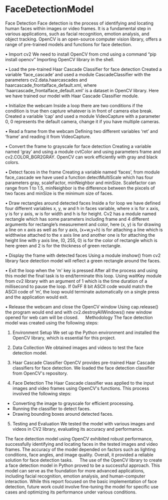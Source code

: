 # FaceDetectionModel
Face Detection
Face detection is the process of identifying and locating human faces within images or video frames. It is a fundamental step in various applications, such as facial recognition, emotion analysis, and object tracking. OpenCV is  an open-source computer vision library, offers a range of pre-trained models and functions for face detection.

•	Import cv2
We need to install OpenCV from cmd using a command 
“pip install opencv”
Importing OpenCV library in the shell.

•	Load the pre-trained Haar Cascade Classifier for face detection
Created a variable ‘face_cascade’ and used a module CascadeClassifier with the parameters cv2.data.haarcascades  and  haarcascade_frontalface_default.xml, where 'haarcascade_frontalface_default.xml' is a dataset in OpenCV library. Here we have trained our model with Haar Cascade Classifier module.

•	Initialize the webcam
Inside a loop there are two conditions if the condition is true then capture whatever is in front of camera else break.
Created a variable ‘cap’ and used a module VideoCapture with a parameter 0, 0 represents the default camera, change it if you have multiple cameras.

•	Read a frame from the webcam
Defining two different variables ‘ret’ and ‘frame’ and reading it from VideoCapture.

•	Convert the frame to grayscale for face detection
Creating a variable named ‘gray’ and using a module cvtColor and using parameters frame and cv2.COLOR_BGR2GRAY. OpenCV can work efficiently with gray and black colors.

•	Detect faces in the frame
Creating a variable named ‘faces’, from module face_cascade we have used a function detectMultiScale which has four parameters gray, scaleFactor, minNeighbor and minSize.
Scalefactor can range from 1 to 1.5, minNeighbor is the difference between the pixcels of two faces and minSize is the minimum size of faces.

•	Draw rectangles around detected faces
Inside a for loop we have defined four different variables x, y, w and h in faces variable, where x is for x axis, y is for y axis, w is for width and h is for height.
 Cv2 has a module named rectangle which has some parameters including frame and 4 different arguments for rectangle’s measurement and color, here (x, y)  is for drawing a line on x axis as well as for y axis, (x+w,y+h) is for attaching a line which is widthwise attached to the x axis line and another one is for attaching the height line with y axis line, (0, 255, 0) is for the color of rectangle which is here green and 2 is for the thickness of green rectangle.

•	Display the frame with detected faces
Using a module imshow() from cv2 library face detection model will reflect a green rectangle around the faces.

•	Exit the loop when the 'm' key is pressed
After all the process and using this model the final task is to end/terminate this loop. Using waitKey module from cv2 library with an argument of 1 which is the time duration of a millisecond to pause the loop. If 0xFF 8 bit ASCII code would match the ASCII code of ‘m’, the loop would terminate automatically on a single press and the application would exit.

•	Release the webcam and close the OpenCV window
Using cap.release() the program would end and with cv2.destroyAllWindows() new window opened  for web cam will be closed.
 
Methodology
The face detection model was created using the following steps:
1.	Environment Setup
We set up the Python environment and installed the OpenCV library, which is essential for this project.

2.	Data Collection
We obtained images and videos to test the face detection model.

3.	Haar Cascade Classifier
OpenCV provides pre-trained Haar Cascade classifiers for face detection. We loaded the face detection classifier from OpenCV's repository.

4.	Face Detection
The Haar Cascade classifier was applied to the input images and video frames using OpenCV's functions. This process involved the following steps:
   - Converting the image to grayscale for efficient processing.
   - Running the classifier to detect faces.
   - Drawing bounding boxes around detected faces.

5.	Testing and Evaluation
 We tested the model with various images and videos in CV2 library, evaluating its accuracy and performance.

The face detection model using OpenCV exhibited robust performance, successfully identifying and locating faces in the tested images and video frames. The accuracy of the model depended on factors such as lighting conditions, face angles, and image quality. Overall, it provided a reliable solution for face detection tasks.
 
The use of the OpenCV library to create a face detection model in Python proved to be a successful approach. This model can serve as the foundation for more advanced applications, including facial recognition, emotion analysis, and human-computer interaction. While this report focused on the basic implementation of face detection, future work could involve fine-tuning the model for specific use cases and optimizing its performance under various conditions.

